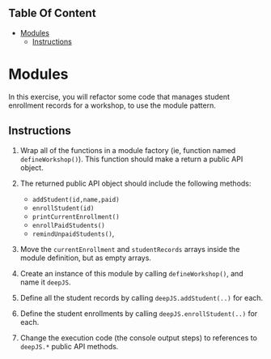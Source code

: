 <!-- START doctoc generated TOC please keep comment here to allow auto update -->
<!-- DON'T EDIT THIS SECTION, INSTEAD RE-RUN doctoc TO UPDATE -->
## Table Of Content

- [Modules](#modules)
  - [Instructions](#instructions)

<!-- END doctoc generated TOC please keep comment here to allow auto update -->

# Modules

In this exercise, you will refactor some code that manages student enrollment records for a workshop, to use the module pattern.

## Instructions

1. Wrap all of the functions in a module factory (ie, function named `defineWorkshop()`). This function should make a return a public API object.

2. The returned public API object should include the following methods:

	- `addStudent(id,name,paid)`
	- `enrollStudent(id)`
	- `printCurrentEnrollment()`
	- `enrollPaidStudents()`
	- `remindUnpaidStudents()`,

3. Move the `currentEnrollment` and `studentRecords` arrays inside the module definition, but as empty arrays.

4. Create an instance of this module by calling `defineWorkshop()`, and name it `deepJS`.

5. Define all the student records by calling `deepJS.addStudent(..)` for each.

6. Define the student enrollments by calling `deepJS.enrollStudent(..)` for each.

7. Change the execution code (the console output steps) to references to `deepJS.*` public API methods.
